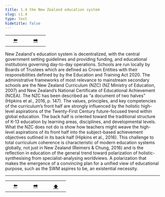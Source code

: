 ```yaml
---
title: 1.4 the New Zealand education system
slug: c1.4
type: text
hidetitle: false
---
```


<table><tr>
 <th scope="col" style="width: 50px;"><a href="/en/thesis/c1.3/">⬅️</a></th>
 <th scope="col" style="width: 50px;"><a href="/en/thesis/c1.5/">➡️</a></th>  
</tr></table>

New Zealand's education system is decentralized, with the central government setting guidelines and 
providing funding, and educational institutions governing day-to-day operations. Schools are run 
locally by Boards of Trustees which are defined as Crown Entities with their responsibilities defined by 
by the Education and Training Act 2020. The administrative frameworks of most relevance to 
mainstream secondary schools are the New Zealand Curriculum (NZC) (NZ Ministry of Education, 2007) 
and New Zealand’s National Certificate of Educational Achievement (NCEA). The NZC has been 
described as “a document of two halves” (Hipkins et al., 2016, p. 147). The values, principles, and key 
competencies of the curriculum’s front half are strongly influenced by the holistic high-level 
aspirations of the Twenty-First Century future-focused trend within global education. The back half is 
oriented toward the traditional structure of K-13 education by learning areas, disciplines, and 
developmental levels. What the NZC does not do is show how teachers might weave the high-level 
aspirations of its front half into the subject-based achievement objectives outlined in its back half 
(Hipkins et al., 2016). This challenge to total curriculum coherence is characteristic of modern 
education systems globally, not just in New Zealand (Reimers & Chung, 2016) and is the reflection in 
education of the general trend toward polarization of holistic-synthesising from specialist-analysing 
worldviews. A polarization that makes the emergence of a convincing plan for a unified view of 
educational purpose, such as the SWM aspires to be, an existential necessity. 


<hr>
<table><tr>
 <th scope="col" style="width: 50px;"><a href="/en/thesis/c1.3">⬅️</a></th>
 <th scope="col" style="width: 50px;"><a href="/en/thesis/c1.5">➡️</a></th>
 <th scope="col" style="width: 50px;"><a href="/en/thesis/c1.4">⬆️</a></th>   
</tr></table>
